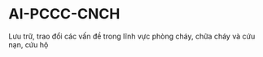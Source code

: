# AI-PCCC-CNCH
Lưu trữ, trao đổi các vấn đề trong lĩnh vực phòng cháy, chữa cháy và cứu nạn, cứu hộ
